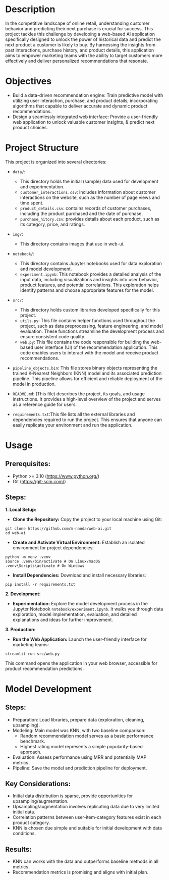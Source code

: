 # Description  

In the competitive landscape of online retail, understanding customer behavior and predicting their next purchase is crucial for success. This project tackles this challenge by developing a web-based AI application specifically designed to unlock the power of historical data and predict the next product a customer is likely to buy. By harnessing the insights from past interactions, purchase history, and product details, this application aims to empower marketing teams with the ability to target customers more effectively and deliver personalized recommendations that resonate.

# Objectives  

- Build a data-driven recommendation engine: Train predictive model with utilizing user interaction, purchase, and product details; incorporating algorithms that capable to deliver accurate and dynamic product recommendations.
- Design a seamlessly integrated web interface: Provide a user-friendly web application to unlock valuable customer insights, & predict next product choices.

# Project Structure

This project is organized into several directories:

- `data/`:
    - This directory holds the initial (sample) data used for development and experimentation.
    - `customer_interactions.csv`: includes information about customer interactions on the website, such as the number of page views and time spent.
    - `product_details.csv`: contains records of customer purchases, including the product purchased and the date of purchase.
    - `purchase_hitory.csv`: provides details about each product, such as its category, price, and ratings.

- `img/`: 
    - This directory contains images that use in web-ui.

- `notebook/`:
    - This directory contains Jupyter notebooks used for data exploration and model development.
    - `experiment.ipynb`: This notebook provides a detailed analysis of the input data, including visualizations and insights into user behavior, product features, and potential correlations. This exploration helps identify patterns and choose appropriate features for the model.

- `src/`:
    - This directory holds custom libraries developed specifically for this project.
    - `utils.py`: This file contains helper functions used throughout the project, such as data preprocessing, feature engineering, and model evaluation. These functions streamline the development process and ensure consistent code quality.
    - `web.py`: This file contains the code responsible for building the web-based user interface (UI) of the recommendation application. This code enables users to interact with the model and receive product recommendations.

- `pipeline_objects.bin`: This file stores binary objects representing the trained K-Nearest Neighbors (KNN) model and its associated prediction pipeline. This pipeline allows for efficient and reliable deployment of the model in production.

- `README.md`: (This file) describes the project, its goals, and usage instructions. It provides a high-level overview of the project and serves as a reference guide for users.

- `requirements.txt`:This file lists all the external libraries and dependencies required to run the project. This ensures that anyone can easily replicate your environment and run the application.

# Usage  

## Prerequisites:

- Python >= 3.10 (https://www.python.org/)
- Git (https://git-scm.com/)

## Steps:  

**1. Local Setup:**

- **Clone the Repository:** Copy the project to your local machine using Git:

```
git clone https://github.com/m-nanda/web-ai.git
cd web-ai
```

- **Create and Activate Virtual Environment:** Establish an isolated environment for project dependencies:

```
python -m venv .venv
source .venv/bin/activate # On Linux/macOS
.venv\Scripts\activate # On Windows
```

- **Install Dependencies:** Download and install necessary libraries:

```
pip install -r requirements.txt
```

**2. Development:**

- **Experimentation:** Explore the model development process in the Jupyter Notebook `notebook/experiment.ipynb`. It walks you through data exploration, model implementation, evaluation, and detailed explanations and ideas for further improvement.

**3. Production:**

- **Run the Web Application:** Launch the user-friendly interface for marketing teams:

```
streamlit run src/web.py
```

This command opens the application in your web browser, accessible for product recommendation predictions.


# Model Development  

## Steps:  
- Preparation: Load libraries, prepare data (exploration, cleaning, upsampling).  
- Modeling: Main model was KNN, with two baseline comparison:
    - Random recommendation model serves as a basic performance benchmark.  
    - Highest rating model represents a simple popularity-based approach.  
- Evaluation: Assess performance using MRR and potentially MAP metrics.  
- Pipeline: Save the model and prediction pipeline for deployment.  

## Key Considerations:
- Initial data distribution is sparse, provide opportunities for upsampling/augmentation.
- Upsampling/augmentation involves replicating data due to very limited initial data.
- Correlation patterns between user-item-category features exist in each product category.
- KNN is chosen due simple and suitable for initial development with data conditions.

## Results:
- KNN can works with the data and outperforms baseline methods in all metrics.
- Recommendation metrics is promising and aligns with initial plan.